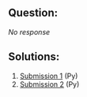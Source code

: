## Question:

_No response_

## Solutions:
1. [Submission 1](./solution1.py) (Py)
2. [Submission 2](./solution2.py) (Py)